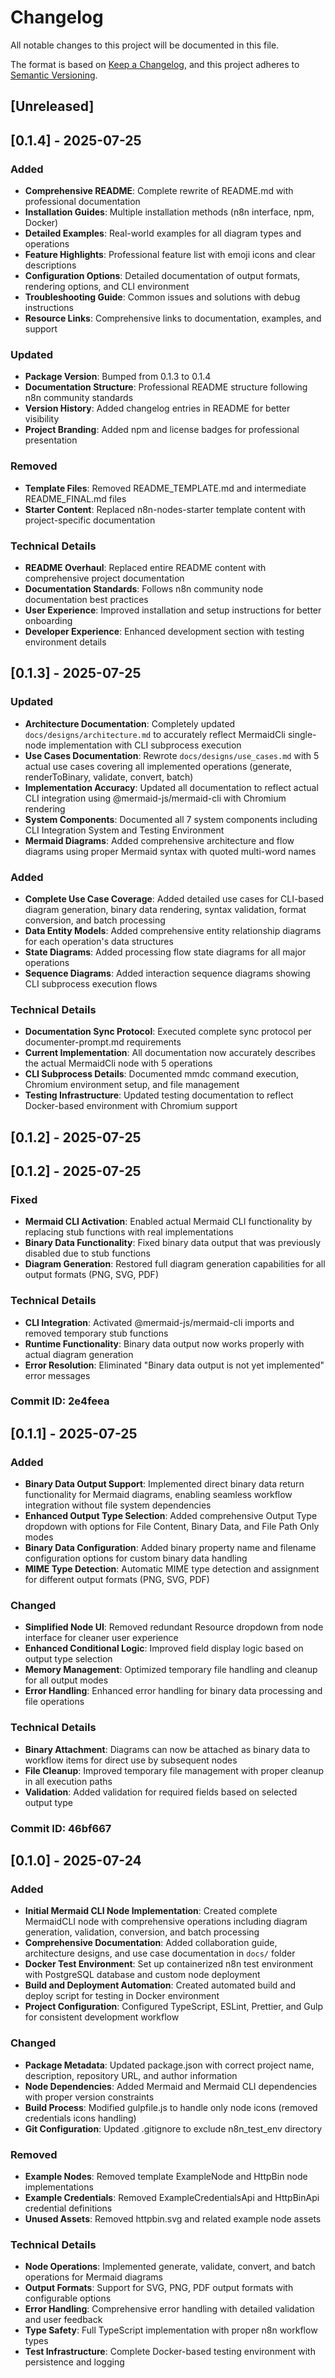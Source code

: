 # Changelog

All notable changes to this project will be documented in this file.

The format is based on [Keep a Changelog](https://keepachangelog.com/en/1.0.0/),
and this project adheres to [Semantic Versioning](https://semver.org/spec/v2.0.0.html).

## [Unreleased]

## [0.1.4] - 2025-07-25

### Added
- **Comprehensive README**: Complete rewrite of README.md with professional documentation
- **Installation Guides**: Multiple installation methods (n8n interface, npm, Docker)
- **Detailed Examples**: Real-world examples for all diagram types and operations
- **Feature Highlights**: Professional feature list with emoji icons and clear descriptions
- **Configuration Options**: Detailed documentation of output formats, rendering options, and CLI environment
- **Troubleshooting Guide**: Common issues and solutions with debug instructions
- **Resource Links**: Comprehensive links to documentation, examples, and support

### Updated
- **Package Version**: Bumped from 0.1.3 to 0.1.4
- **Documentation Structure**: Professional README structure following n8n community standards
- **Version History**: Added changelog entries in README for better visibility
- **Project Branding**: Added npm and license badges for professional presentation

### Removed
- **Template Files**: Removed README_TEMPLATE.md and intermediate README_FINAL.md files
- **Starter Content**: Replaced n8n-nodes-starter template content with project-specific documentation

### Technical Details
- **README Overhaul**: Replaced entire README content with comprehensive project documentation
- **Documentation Standards**: Follows n8n community node documentation best practices
- **User Experience**: Improved installation and setup instructions for better onboarding
- **Developer Experience**: Enhanced development section with testing environment details

## [0.1.3] - 2025-07-25

### Updated
- **Architecture Documentation**: Completely updated `docs/designs/architecture.md` to accurately reflect MermaidCli single-node implementation with CLI subprocess execution
- **Use Cases Documentation**: Rewrote `docs/designs/use_cases.md` with 5 actual use cases covering all implemented operations (generate, renderToBinary, validate, convert, batch)
- **Implementation Accuracy**: Updated all documentation to reflect actual CLI integration using @mermaid-js/mermaid-cli with Chromium rendering
- **System Components**: Documented all 7 system components including CLI Integration System and Testing Environment
- **Mermaid Diagrams**: Added comprehensive architecture and flow diagrams using proper Mermaid syntax with quoted multi-word names

### Added
- **Complete Use Case Coverage**: Added detailed use cases for CLI-based diagram generation, binary data rendering, syntax validation, format conversion, and batch processing
- **Data Entity Models**: Added comprehensive entity relationship diagrams for each operation's data structures
- **State Diagrams**: Added processing flow state diagrams for all major operations
- **Sequence Diagrams**: Added interaction sequence diagrams showing CLI subprocess execution flows

### Technical Details
- **Documentation Sync Protocol**: Executed complete sync protocol per documenter-prompt.md requirements
- **Current Implementation**: All documentation now accurately describes the actual MermaidCli node with 5 operations
- **CLI Subprocess Details**: Documented mmdc command execution, Chromium environment setup, and file management
- **Testing Infrastructure**: Updated testing documentation to reflect Docker-based environment with Chromium support

## [0.1.2] - 2025-07-25

## [0.1.2] - 2025-07-25

### Fixed
- **Mermaid CLI Activation**: Enabled actual Mermaid CLI functionality by replacing stub functions with real implementations
- **Binary Data Functionality**: Fixed binary data output that was previously disabled due to stub functions
- **Diagram Generation**: Restored full diagram generation capabilities for all output formats (PNG, SVG, PDF)

### Technical Details
- **CLI Integration**: Activated @mermaid-js/mermaid-cli imports and removed temporary stub functions
- **Runtime Functionality**: Binary data output now works properly with actual diagram generation
- **Error Resolution**: Eliminated "Binary data output is not yet implemented" error messages

### Commit ID: 2e4feea

## [0.1.1] - 2025-07-25

### Added
- **Binary Data Output Support**: Implemented direct binary data return functionality for Mermaid diagrams, enabling seamless workflow integration without file system dependencies
- **Enhanced Output Type Selection**: Added comprehensive Output Type dropdown with options for File Content, Binary Data, and File Path Only modes
- **Binary Data Configuration**: Added binary property name and filename configuration options for custom binary data handling
- **MIME Type Detection**: Automatic MIME type detection and assignment for different output formats (PNG, SVG, PDF)

### Changed
- **Simplified Node UI**: Removed redundant Resource dropdown from node interface for cleaner user experience
- **Enhanced Conditional Logic**: Improved field display logic based on output type selection
- **Memory Management**: Optimized temporary file handling and cleanup for all output modes
- **Error Handling**: Enhanced error handling for binary data processing and file operations

### Technical Details
- **Binary Attachment**: Diagrams can now be attached as binary data to workflow items for direct use by subsequent nodes
- **File Cleanup**: Improved temporary file management with proper cleanup in all execution paths
- **Validation**: Added validation for required fields based on selected output type

### Commit ID: 46bf667

## [0.1.0] - 2025-07-24

### Added
- **Initial Mermaid CLI Node Implementation**: Created complete MermaidCLI node with comprehensive operations including diagram generation, validation, conversion, and batch processing
- **Comprehensive Documentation**: Added collaboration guide, architecture designs, and use case documentation in `docs/` folder
- **Docker Test Environment**: Set up containerized n8n test environment with PostgreSQL database and custom node deployment
- **Build and Deployment Automation**: Created automated build and deploy script for testing in Docker environment
- **Project Configuration**: Configured TypeScript, ESLint, Prettier, and Gulp for consistent development workflow

### Changed
- **Package Metadata**: Updated package.json with correct project name, description, repository URL, and author information
- **Node Dependencies**: Added Mermaid and Mermaid CLI dependencies with proper version constraints
- **Build Process**: Modified gulpfile.js to handle only node icons (removed credentials icons handling)
- **Git Configuration**: Updated .gitignore to exclude n8n_test_env directory

### Removed
- **Example Nodes**: Removed template ExampleNode and HttpBin node implementations
- **Example Credentials**: Removed ExampleCredentialsApi and HttpBinApi credential definitions
- **Unused Assets**: Removed httpbin.svg and related example node assets

### Technical Details
- **Node Operations**: Implemented generate, validate, convert, and batch operations for Mermaid diagrams
- **Output Formats**: Support for SVG, PNG, PDF output formats with configurable options
- **Error Handling**: Comprehensive error handling with detailed validation and user feedback
- **Type Safety**: Full TypeScript implementation with proper n8n workflow types
- **Test Infrastructure**: Complete Docker-based testing environment with persistence and logging
